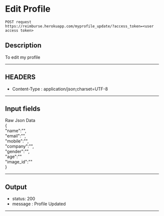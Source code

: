 # Edit Profile

    POST request
    https://reimburse.herokuapp.com/myprofile_update/?access_token=<user access token>

## Description
To edit my profile

***

## HEADERS

- Content-Type : application/json;charset=UTF-8

***

## Input fields

Raw Json Data<br />
{  
   "name":"",<br />
   "email":"",<br />
   "mobile":"",<br />
   "company":"",<br />
   "gender":"",<br />
   "age":""<br />
   "image_id":""<br />
}
    
***

## Output

- status: 200
- message : Profile Updated

***

